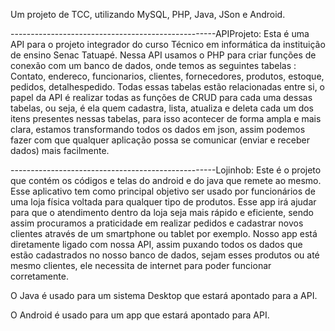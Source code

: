 Um projeto de TCC, utilizando MySQL, PHP, Java, JSon e Android.

---------------------------------------------------APIProjeto: Esta é uma API para o projeto integrador do curso Técnico em informática da instituição de ensino Senac Tatuapé. Nessa API usamos o PHP para criar funções de conexão com um banco de dados, onde temos as seguintes tabelas : Contato, endereco, funcionarios, clientes, fornecedores, produtos, estoque, pedidos, detalhespedido. Todas essas tabelas estão relacionadas entre si, o papel da API é realizar todas as funções de CRUD para cada uma dessas tabelas, ou seja, é ela quem cadastra, lista, atualiza e deleta cada um dos itens presentes nessas tabelas, para isso acontecer de forma ampla e mais clara, estamos transformando todos os dados em json, assim podemos fazer com que qualquer aplicação possa se comunicar (enviar e receber dados) mais facilmente.

---------------------------------------------------Lojinhob: Este é o projeto que contém os códigos e telas do android e do java que remete ao mesmo. Esse aplicativo tem como principal objetivo ser usado por funcionários de uma loja física voltada para qualquer tipo de produtos. Esse app irá ajudar para que o atendimento dentro da loja seja mais rápido e eficiente, sendo assim procuramos a praticidade em realizar pedidos e cadastrar novos clientes através de um smartphone ou tablet por exemplo. Nosso app está diretamente ligado com nossa API, assim puxando todos os dados que estão cadastrados no nosso banco de dados, sejam esses produtos ou até mesmo clientes, ele necessita de internet para poder funcionar corretamente.

O Java é usado para um sistema Desktop que estará apontado para a API.

O Android é usado para um app que estará apontado para API.
